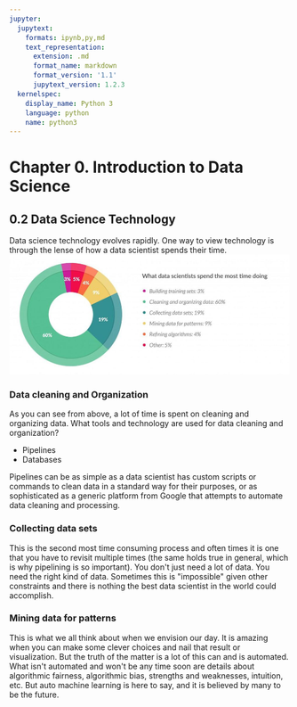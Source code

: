 ```yaml
---
jupyter:
  jupytext:
    formats: ipynb,py,md
    text_representation:
      extension: .md
      format_name: markdown
      format_version: '1.1'
      jupytext_version: 1.2.3
  kernelspec:
    display_name: Python 3
    language: python
    name: python3
---
```


# Chapter 0. Introduction to Data Science

## 0.2 Data Science Technology

Data science technology evolves rapidly. One way to view technology is through the lense of how a data scientist spends their time.
<img src="datasciencetime.jpg">


### Data cleaning and Organization

As you can see from above, a lot of time is spent on cleaning and organizing data. What tools and technology are used for data cleaning and organization?
* Pipelines
* Databases

Pipelines can be as simple as a data scientist has custom scripts or commands to clean data in a standard way for their purposes, or as sophisticated as a generic platform from Google that attempts to automate data cleaning and processing.


### Collecting data sets
This is the second most time consuming process and often times it is one that you have to revisit multiple times (the same holds true in general, which is why pipelining is so important). You don't just need a lot of data. You need the right kind of data. Sometimes this is "impossible" given other constraints and there is nothing the best data scientist in the world could accomplish.


### Mining data for patterns
This is what we all think about when we envision our day. It is amazing when you can make some clever choices and nail that result or visualization. But the truth of the matter is a lot of this can and is automated. What isn't automated and won't be any time soon are details about algorithmic fairness, algorithmic bias, strengths and weaknesses, intuition, etc. But auto machine learning is here to say, and it is believed by many to be the future.

```python

```

